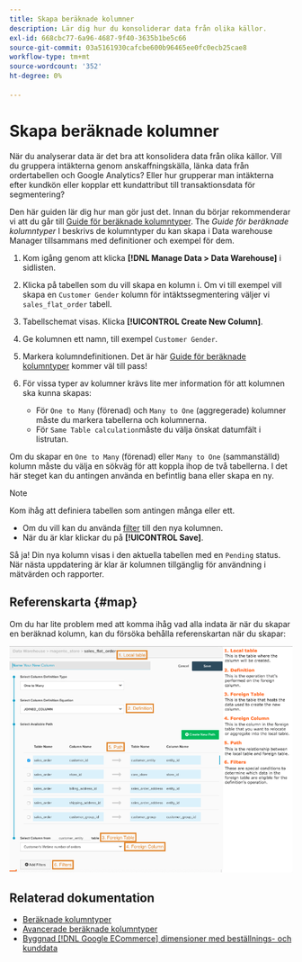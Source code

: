 ```yaml
---
title: Skapa beräknade kolumner
description: Lär dig hur du konsoliderar data från olika källor.
exl-id: 668cbc77-6a96-4687-9f40-3635b1be5c66
source-git-commit: 03a5161930cafcbe600b96465ee0fc0ecb25cae8
workflow-type: tm+mt
source-wordcount: '352'
ht-degree: 0%

---
```


# Skapa beräknade kolumner

När du analyserar data är det bra att konsolidera data från olika källor. Vill du gruppera intäkterna genom anskaffningskälla, länka data från ordertabellen och Google Analytics? Eller hur grupperar man intäkterna efter kundkön eller kopplar ett kundattribut till transaktionsdata för segmentering?

Den här guiden lär dig hur man gör just det. Innan du börjar rekommenderar vi att du går till [Guide för beräknade kolumntyper](../../data-analyst/data-warehouse-mgr/calc-column-types.md). The _Guide för beräknade kolumntyper_ I beskrivs de kolumntyper du kan skapa i Data warehouse Manager tillsammans med definitioner och exempel för dem.

1. Kom igång genom att klicka **[!DNL Manage Data > Data Warehouse]** i sidlisten.

1. Klicka på tabellen som du vill skapa en kolumn i. Om vi till exempel vill skapa en `Customer Gender` kolumn för intäktssegmentering väljer vi `sales_flat_order` tabell.

1. Tabellschemat visas. Klicka **[!UICONTROL Create New Column]**.

1. Ge kolumnen ett namn, till exempel `Customer Gender`.

1. Markera kolumndefinitionen. Det är här [Guide för beräknade kolumntyper](../data-warehouse-mgr/calc-column-types.md) kommer väl till pass!

1. För vissa typer av kolumner krävs lite mer information för att kolumnen ska kunna skapas:
   * För `One to Many` (förenad) och `Many to One` (aggregerade) kolumner måste du markera tabellerna och kolumnerna.
   * För `Same Table calculation`måste du välja önskat datumfält i listrutan.

Om du skapar en `One to Many` (förenad) eller `Many to One` (sammanställd) kolumn måste du välja en sökväg för att koppla ihop de två tabellerna. I det här steget kan du antingen använda en befintlig bana eller skapa en ny.

>[!NOTE]
>
>Kom ihåg att definiera tabellen som antingen många eller ett.

* Om du vill kan du använda [filter](../../data-user/reports/ess-manage-data-filters.md) till den nya kolumnen.
* När du är klar klickar du på **[!UICONTROL Save]**.

Så ja! Din nya kolumn visas i den aktuella tabellen med en `Pending` status. När nästa uppdatering är klar är kolumnen tillgänglig för användning i mätvärden och rapporter.

## Referenskarta {#map}

Om du har lite problem med att komma ihåg vad alla indata är när du skapar en beräknad kolumn, kan du försöka behålla referenskartan när du skapar:

![](../../assets/Calculated_Columns_Example.png)

## Relaterad dokumentation

* [Beräknade kolumntyper](../data-warehouse-mgr/calc-column-types.md)
* [Avancerade beräknade kolumntyper](../data-warehouse-mgr/adv-calc-columns.md)
* [Byggnad [!DNL Google ECommerce] dimensioner med beställnings- och kunddata](../data-warehouse-mgr/bldg-google-ecomm-dim.md)
